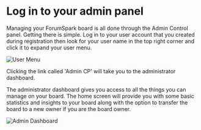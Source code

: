 # Log in to your admin panel

Managing your ForumSpark board is all done through the Admin Control panel.  Getting there is simple.  Log in to your user account that you created during registration then look for your user name in the top right corner and click it to expand your user menu.

![User Menu](/screenshots/admin/login.png)

Clicking the link called 'Admin CP' will take you to the administrator dashboard.

The administrator dashboard gives you access to all the things you can manage on your board.  The home screen will provide you with some basic statistics and insights to your board along with the option to transfer the board to a new owner if you are the board owner.

![Admin Dashboard](/screenshots/admin/dashboard.png)